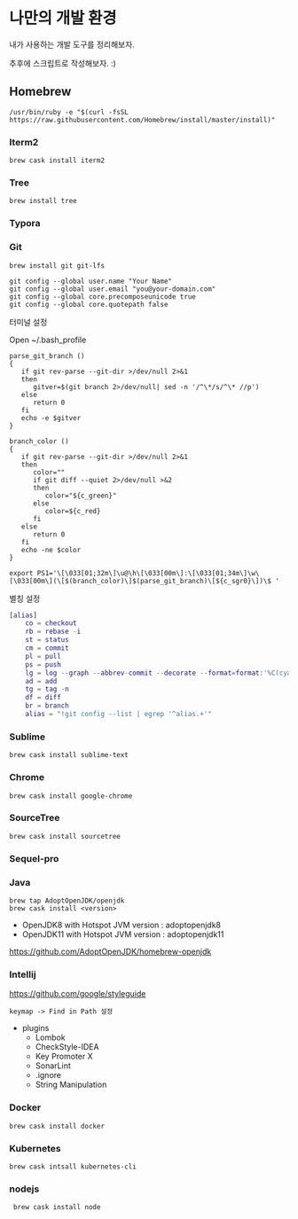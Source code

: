 # 나만의 개발 환경 

내가 사용하는 개발 도구를 정리해보자. 

추후에 스크립트로 작성해보자. :)

## Homebrew

```
/usr/bin/ruby -e "$(curl -fsSL https://raw.githubusercontent.com/Homebrew/install/master/install)"
```



### Iterm2

```
brew cask install iterm2
```

### Tree

```
brew install tree
```





### Typora



### Git

```
brew install git git-lfs

git config --global user.name "Your Name"
git config --global user.email "you@your-domain.com"
git config --global core.precomposeunicode true
git config --global core.quotepath false
```

터미널 설정 

Open ~/.bash_profile

```
parse_git_branch ()
{
   if git rev-parse --git-dir >/dev/null 2>&1
   then
      gitver=$(git branch 2>/dev/null| sed -n '/^\*/s/^\* //p')
   else
      return 0
   fi
   echo -e $gitver
}

branch_color ()
{
   if git rev-parse --git-dir >/dev/null 2>&1
   then
      color=""
      if git diff --quiet 2>/dev/null >&2
      then
         color="${c_green}"
      else
         color=${c_red}
      fi
   else
      return 0
   fi
   echo -ne $color
}

export PS1='\[\033[01;32m\]\u@\h\[\033[00m\]:\[\033[01;34m\]\w\[\033[00m\](\[$(branch_color)\]$(parse_git_branch)\[${c_sgr0}\])\$ '
```

별칭 설정 

```g
[alias]
    co = checkout
    rb = rebase -i
    st = status
    cm = commit
    pl = pull
    ps = push
    lg = log --graph --abbrev-commit --decorate --format=format:'%C(cyan)%h%C(reset) - %C(green)(%ar)%C(reset) %C(white)%s%C(reset) %C(dim white)- %an%C(reset)%C(yellow)%d%C(reset)' --all
    ad = add
    tg = tag -n
    df = diff
    br = branch
    alias = "!git config --list | egrep '^alias.+'"
```



### Sublime

```
brew cask install sublime-text
```

### Chrome

```
brew cask install google-chrome
```

### SourceTree

```
brew cask install sourcetree
```

### Sequel-pro

### Java

```
brew tap AdoptOpenJDK/openjdk
brew cask install <version>
```
- OpenJDK8 with Hotspot JVM version : adoptopenjdk8
- OpenJDK11 with Hotspot JVM version : adoptopenjdk11


https://github.com/AdoptOpenJDK/homebrew-openjdk


### Intellij

<https://github.com/google/styleguide>

```
keymap -> Find in Path 설정
```

- plugins 
  - Lombok 
  - CheckStyle-IDEA
  - Key Promoter X
  - SonarLint
  - .ignore 
  - String Manipulation


### Docker

```
brew cask install docker
```

### Kubernetes

```
brew cask intsall kubernetes-cli
```


### nodejs

```
 brew cask install node
```

